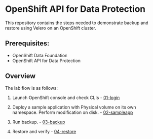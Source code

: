 # OpenShift API for Data Protection 


This repository contains the steps needed to demonstrate backup and restore using Velero on an OpenShift cluster.

## Prerequisites:

- OpenShift Data Foundation 
- OpenShift API for Data Protection

## Overview

The lab flow is as follows:

1. Launch OpenShift console and check CLIs - [01-login](01-login) 

2. Deploy a sample application with Physical volume on its own namespace. Perform modification on disk. - [02-sampleapp](02-sampleapp)

3. Run backup. - [03-backup](03-backup)

4. Restore and verify - [04-restore](04-restore)


